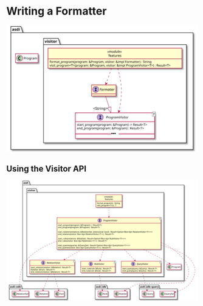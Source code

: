 # Writing a Formatter

![Formatter extension point](formatting.svg)

## Using the Visitor API

![Visitor details](visitor.svg)
